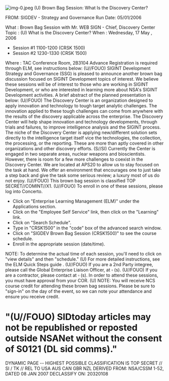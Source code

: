 ![img-0.jpeg](img-0.jpeg)
(U) Brown Bag Session: What Is the Discovery Center?

FROM:
SIGDEV - Strategy and Governance
Run Date: 05/01/2006

What : Brown Bag Session with Mr. WEB SIGN - Chief, Discovery Center
Topic : (U) What is the Discovery Center?
When : Wednesday, 17 May , 2006

- Session \#1 1100-1200 (CRSK 1500)
- Session \#2 1230-1330 (CRSK 1500)

Where : TAC Conference Room, 2B3104
Advance Registration is required through ELM, see instructions below:
(U//FOUO) SIGINT Development Strategy and Governance (SSG) is pleased to announce another brown bag discussion focused on SIGINT Development topics of interest. We believe these sessions will be of interest to those who are working in SIGINT Development, or who are interested in learning more about NSA's SIGINT Development activities. A brief abstract of the planned presentation is below:
(U//FOUO) The Discovery Center is an organization designed to apply innovation and technology to tough target analytic challenges. The innovation applied to these tough challenges can come from anywhere with the results of the discovery applicable across the enterprise. The Discovery Center will help shape innovation and technology developments, through trials and failures, to improve intelligence analysis and the SIGINT process. The niche of the Discovery Center is applying new/different solution sets directly to the intelligence target itself vice the technologies, the collection, the processing, or the reporting. These are more than aptly covered in other organizations and other discovery efforts.
(S//SI) Currently the Center is engaged in two separate areas, nuclear weapons and bioscientists. However, there is room for a few more challenges to coexist in the Discovery Center. We are located at APS20 to allow us to stay focused on the task at hand. We offer an environment that encourages one to just take a step back and give the task some serious review; a luxury most of us do not enjoy.
(U//FOUO) This brown bag session is classified TOP SECRET//COMINT//X1.
(U//FOUO) To enroll in one of these sessions, please log into Concerto.

- Click on "Enterprise Learning Management (ELM)" under the Applications section.
- Click on the "Employee Self Service" link, then click on the "Learning" link.
- Click on "Search Schedule".
- Type in "CRSK1500" in the "code" box of the advanced search window.
- Click on "SIGDEV Brown Bag Session (CRSK1500)" to see the course schedule.
- Enroll in the appropriate session (date/time).

NOTE: To determine the actual time of each session, you'll need to click on "view details" and then "schedule."
(U) For more detailed instructions, see the ELM Quick Steps guide .
(U//FOUO) If you are a 2nd Party integree, please call the Global Enterprise Liaison Officer, at $\square$ (s).
(U//FOUO) If you are a contractor, please contact at $\square$ (s). In order to attend these sessions, you must have approval from your COR.
(U) NOTE: You will receive NCS course credit for attending these brown bag sessions. Please be sure to "sign-in" on the day of the event, so we can note your attendance and ensure you receive credit.

# "(U//FOUO) SIDtoday articles may not be republished or reposted outside NSANet without the consent of $\mathbf{S 0 1 2 1}$ (DL sid comms)." 

DYNAMIC PAGE -- HIGHEST POSSIBLE CLASSIFICATION IS TOP SECRET // SI / TK // REL TO USA AUS CAN GBR NZL DERIVED FROM: NSA/CSSM 1-52, DATED 08 JAN 2007 DECLASSIFY ON: 20320108

